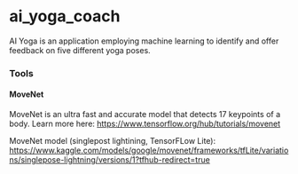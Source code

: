 # ai_yoga_coach

AI Yoga is an application employing machine learning to identify and offer feedback on five different yoga poses.


### Tools

#### MoveNet
MoveNet is an ultra fast and accurate model that detects 17 keypoints of a body. Learn more here: https://www.tensorflow.org/hub/tutorials/movenet

MoveNet model (singlepost lightining, TensorFLow Lite): https://www.kaggle.com/models/google/movenet/frameworks/tfLite/variations/singlepose-lightning/versions/1?tfhub-redirect=true
